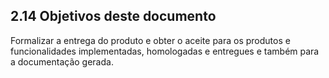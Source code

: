 ## 2.14 Objetivos deste documento

Formalizar a entrega do produto e obter o aceite para os produtos e funcionalidades implementadas, homologadas e entregues e também para a documentação gerada.

